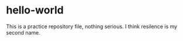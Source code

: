 # hello-world
This is a practice repository file, nothing serious. 
I think resilence is my second name.
